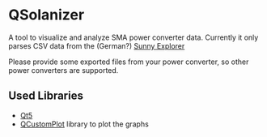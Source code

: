 # QSolanizer
A tool to visualize and analyze SMA power converter data. 
Currently it only parses CSV data from the (German?) [Sunny Explorer](http://www.sma.de/produkte/monitoring-control/sunny-explorer.html)

Please provide some exported files from your power converter, so other power converters are supported.

## Used Libraries
* [Qt5](http://www.qt.io/download/)
* [QCustomPlot](http://qcustomplot.com/) library to plot the graphs
